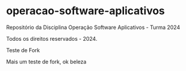 # operacao-software-aplicativos
Repositório da Disciplina Operação Software Aplicativos - Turma 2024

Todos os direitos reservados - 2024.

Teste de Fork

Mais um teste de fork, ok beleza